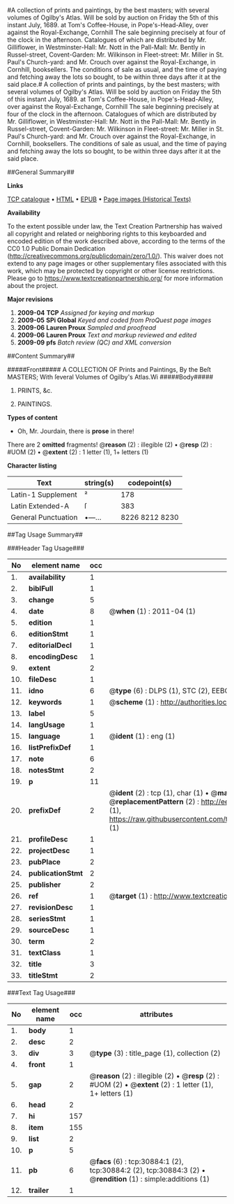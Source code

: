 #A collection of prints and paintings, by the best masters; with several volumes of Ogilby's Atlas. Will be sold by auction on Friday the 5th of this instant July, 1689. at Tom's Coffee-House, in Pope's-Head-Alley, over against the Royal-Exchange, Cornhill The sale beginning precisely at four of the clock in the afternoon. Catalogues of which are distributed by Mr. Gilliflower, in Westminster-Hall: Mr. Nott in the Pall-Mall: Mr. Bently in Russel-street, Covent-Garden: Mr. Wilkinson in Fleet-street: Mr. Miller in St. Paul's Church-yard: and Mr. Crouch over against the Royal-Exchange, in Cornhill, booksellers. The conditions of sale as usual, and the time of paying and fetching away the lots so bought, to be within three days after it at the said place.#
A collection of prints and paintings, by the best masters; with several volumes of Ogilby's Atlas. Will be sold by auction on Friday the 5th of this instant July, 1689. at Tom's Coffee-House, in Pope's-Head-Alley, over against the Royal-Exchange, Cornhill The sale beginning precisely at four of the clock in the afternoon. Catalogues of which are distributed by Mr. Gilliflower, in Westminster-Hall: Mr. Nott in the Pall-Mall: Mr. Bently in Russel-street, Covent-Garden: Mr. Wilkinson in Fleet-street: Mr. Miller in St. Paul's Church-yard: and Mr. Crouch over against the Royal-Exchange, in Cornhill, booksellers. The conditions of sale as usual, and the time of paying and fetching away the lots so bought, to be within three days after it at the said place.

##General Summary##

**Links**

[TCP catalogue](http://www.ota.ox.ac.uk/tcp/)  • 
[HTML](http://tei.it.ox.ac.uk/tcp/Texts-HTML/free/A33/A33855.html)  • 
[EPUB](http://tei.it.ox.ac.uk/tcp/Texts-EPUB/free/A33/A33855.epub) • 
[Page images (Historical Texts)](https://historicaltexts.jisc.ac.uk/eebo-99826481e)

**Availability**

To the extent possible under law, the Text Creation Partnership has waived all copyright and related or neighboring rights to this keyboarded and encoded edition of the work described above, according to the terms of the CC0 1.0 Public Domain Dedication (http://creativecommons.org/publicdomain/zero/1.0/). This waiver does not extend to any page images or other supplementary files associated with this work, which may be protected by copyright or other license restrictions. Please go to https://www.textcreationpartnership.org/ for more information about the project.

**Major revisions**

1. __2009-04__ __TCP__ *Assigned for keying and markup*
1. __2009-05__ __SPi Global__ *Keyed and coded from ProQuest page images*
1. __2009-06__ __Lauren Proux__ *Sampled and proofread*
1. __2009-06__ __Lauren Proux__ *Text and markup reviewed and edited*
1. __2009-09__ __pfs__ *Batch review (QC) and XML conversion*

##Content Summary##

#####Front#####
A COLLECTION OF Prints and Paintings, By the Beſt MASTERS; With ſeveral Volumes of Ogilby's Atlas.Wi
#####Body#####

1. PRINTS, &c.

1. PAINTINGS.

**Types of content**

  * Oh, Mr. Jourdain, there is **prose** in there!

There are 2 **omitted** fragments! 
 @__reason__ (2) : illegible (2)  •  @__resp__ (2) : #UOM (2)  •  @__extent__ (2) : 1 letter (1), 1+ letters (1)

**Character listing**


|Text|string(s)|codepoint(s)|
|---|---|---|
|Latin-1 Supplement|²|178|
|Latin Extended-A|ſ|383|
|General Punctuation|•—…|8226 8212 8230|

##Tag Usage Summary##

###Header Tag Usage###

|No|element name|occ|attributes|
|---|---|---|---|
|1.|__availability__|1||
|2.|__biblFull__|1||
|3.|__change__|5||
|4.|__date__|8| @__when__ (1) : 2011-04 (1)|
|5.|__edition__|1||
|6.|__editionStmt__|1||
|7.|__editorialDecl__|1||
|8.|__encodingDesc__|1||
|9.|__extent__|2||
|10.|__fileDesc__|1||
|11.|__idno__|6| @__type__ (6) : DLPS (1), STC (2), EEBO-CITATION (1), PROQUEST (1), VID (1)|
|12.|__keywords__|1| @__scheme__ (1) : http://authorities.loc.gov/ (1)|
|13.|__label__|5||
|14.|__langUsage__|1||
|15.|__language__|1| @__ident__ (1) : eng (1)|
|16.|__listPrefixDef__|1||
|17.|__note__|6||
|18.|__notesStmt__|2||
|19.|__p__|11||
|20.|__prefixDef__|2| @__ident__ (2) : tcp (1), char (1)  •  @__matchPattern__ (2) : ([0-9\-]+):([0-9IVX]+) (1), (.+) (1)  •  @__replacementPattern__ (2) : http://eebo.chadwyck.com/downloadtiff?vid=$1&page=$2 (1), https://raw.githubusercontent.com/textcreationpartnership/Texts/master/tcpchars.xml#$1 (1)|
|21.|__profileDesc__|1||
|22.|__projectDesc__|1||
|23.|__pubPlace__|2||
|24.|__publicationStmt__|2||
|25.|__publisher__|2||
|26.|__ref__|1| @__target__ (1) : http://www.textcreationpartnership.org/docs/. (1)|
|27.|__revisionDesc__|1||
|28.|__seriesStmt__|1||
|29.|__sourceDesc__|1||
|30.|__term__|2||
|31.|__textClass__|1||
|32.|__title__|3||
|33.|__titleStmt__|2||


###Text Tag Usage###

|No|element name|occ|attributes|
|---|---|---|---|
|1.|__body__|1||
|2.|__desc__|2||
|3.|__div__|3| @__type__ (3) : title_page (1), collection (2)|
|4.|__front__|1||
|5.|__gap__|2| @__reason__ (2) : illegible (2)  •  @__resp__ (2) : #UOM (2)  •  @__extent__ (2) : 1 letter (1), 1+ letters (1)|
|6.|__head__|2||
|7.|__hi__|157||
|8.|__item__|155||
|9.|__list__|2||
|10.|__p__|5||
|11.|__pb__|6| @__facs__ (6) : tcp:30884:1 (2), tcp:30884:2 (2), tcp:30884:3 (2)  •  @__rendition__ (1) : simple:additions (1)|
|12.|__trailer__|1||
